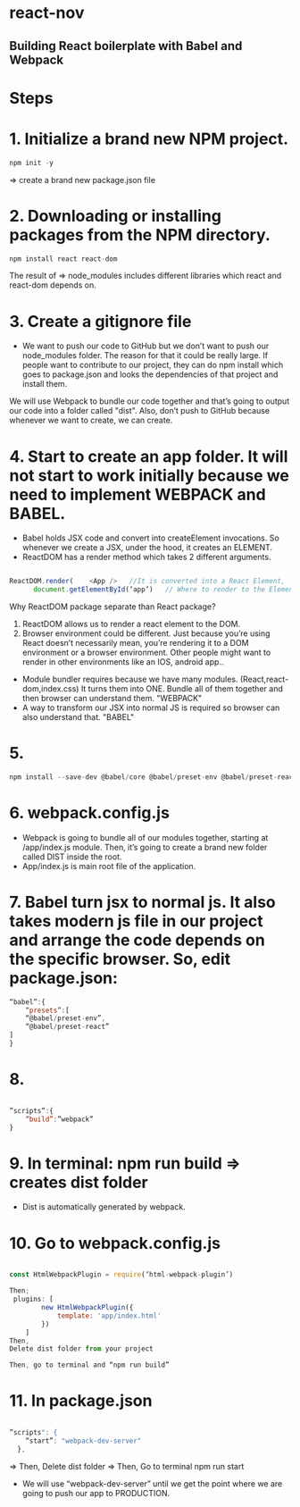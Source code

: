 # react-nov

## Building React boilerplate with Babel and Webpack 
# Steps

# 1. Initialize a brand new NPM project.
```javascript 
npm init -y  
```
=> create a brand new package.json file

# 2. Downloading or installing packages from the NPM directory.    
```javascript
npm install react react-dom
```
The result of => node_modules includes different libraries which react and react-dom depends on.

# 3. Create a gitignore file
* We want to push our code to GitHub but we don’t want to push our node_modules folder. The reason for that it could be really large. If people want to contribute to our project, they can do npm install  which goes to package.json and looks the dependencies of that project and install them.
	
We will use Webpack to bundle our code together and that’s going to output our code into a folder called "dist". Also, don’t push to GitHub because whenever we want to create, we can create.

# 4. Start to create an app folder. It will not start to work initially because we need to implement WEBPACK and BABEL.

* Babel holds JSX code and convert into createElement invocations. So whenever we create a JSX, under the hood, it creates an ELEMENT.
* ReactDOM has a render method which takes 2 different arguments.
```javascript

ReactDOM.render(	<App />   //It is converted into a React Element, 
	  document.getElementById(‘app’)   // Where to render to the Element to )
```

Why ReactDOM package separate than React package?
1. ReactDOM allows us to render a react element to the DOM.
2. Browser environment could be different. Just because you’re using React doesn’t  necessarily mean, you’re rendering it to a DOM environment or a browser environment. Other people might want to render in other environments like an IOS, android app..

* Module bundler requires because we have many modules. (React,react-dom,index.css) It turns them into ONE. Bundle all of them together and then browser can understand them. "WEBPACK"
* A way to transform our JSX into normal JS is required so browser can also understand that. "BABEL"

 # 5.
 ```javascript
npm install --save-dev @babel/core @babel/preset-env @babel/preset-react webpack webpack-cli webpack-dev-server babel-loader css-loader style-loader html-webpack-plugin
```
# 6.  webpack.config.js

* Webpack is going to bundle all of our modules together, starting at /app/index.js module. Then, it’s going to create a brand new folder called DIST inside the root.
* App/index.js is main root file of the application.

# 7. Babel turn jsx to normal js. It also takes modern js file in our project and arrange the code depends on the specific browser. So, edit package.json:
```javascript
“babel”:{
	“presets”:[
	“@babel/preset-env”,
	“@babel/preset-react”
]
}
```

# 8.
```javascript

”scripts”:{
	“build”:”webpack”
}
```
# 9. In terminal: npm run build  => creates dist folder
* Dist is automatically generated by webpack.

# 10. Go to webpack.config.js
```javascript

const HtmlWebpackPlugin = require(‘html-webpack-plugin’) 

Then;
 plugins: [
        new HtmlWebpackPlugin({
            template: 'app/index.html'
        })
    ]
Then,
Delete dist folder from your project

Then, go to terminal and “npm run build”
```
# 11. In package.json  
```javascript

”scripts": {
    “start”: "webpack-dev-server"
  },
```
=> Then, Delete dist folder
=> Then, Go to terminal npm run start
* We will use “webpack-dev-server” until we get the point where we are going to push our app to PRODUCTION.
